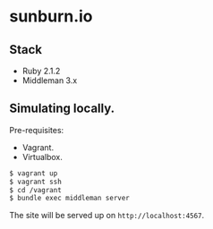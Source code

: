 # sunburn.io

## Stack

* Ruby 2.1.2
* Middleman 3.x

## Simulating locally.

Pre-requisites:

* Vagrant.
* Virtualbox.

```sh
$ vagrant up
$ vagrant ssh
$ cd /vagrant
$ bundle exec middleman server
```

The site will be served up on `http://localhost:4567`.
